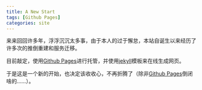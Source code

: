 ```yaml
---
title: A New Start
tags: [Github Pages]
categories: site
---
```

来来回回许多年，浮浮沉沉太多事，由于本人的过于懈怠，本站自诞生以来经历了许多次的推倒重建和服务迁移。

目前敲定，使用[Github Pages][1]进行托管，并使用[jekyll][2]模板来在线生成网页。

于是这是一个新的开始，也决定该收收心，不再折腾了（除非[Github Pages][1]倒闭啥的……）。

[1]:http://pages.github.com
[2]:http://jekyllrb.com